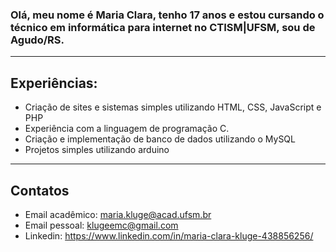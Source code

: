 
### Olá, meu nome é Maria Clara, tenho 17 anos e estou cursando o técnico em informática para internet no CTISM|UFSM, sou de Agudo/RS.

---------------------------------------------
## Experiências:
* Criação de sites e sistemas simples utilizando HTML, CSS, JavaScript e PHP
* Experiência com a linguagem de programação C.
* Criação e implementação de banco de dados utilizando o MySQL
* Projetos simples utilizando arduino 
-----------------------------------------------------------
## Contatos
* Email acadêmico: maria.kluge@acad.ufsm.br
* Email pessoal: klugeemc@gmail.com
* Linkedin: https://www.linkedin.com/in/maria-clara-kluge-438856256/
